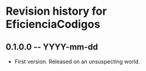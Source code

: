 # Revision history for EficienciaCodigos

## 0.1.0.0 -- YYYY-mm-dd

* First version. Released on an unsuspecting world.

